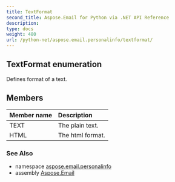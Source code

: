 ```yaml
---
title: TextFormat
second_title: Aspose.Email for Python via .NET API Reference
description: 
type: docs
weight: 480
url: /python-net/aspose.email.personalinfo/textformat/
---
```


## TextFormat enumeration

Defines format of a text.

## Members
| Member name | Description |
| :- | :- |
|TEXT|The plain text.|
|HTML|The html format.|

### See Also

* namespace [aspose.email.personalinfo](/email/python-net/aspose.email.personalinfo/)
* assembly [Aspose.Email](/email/python-net/)

